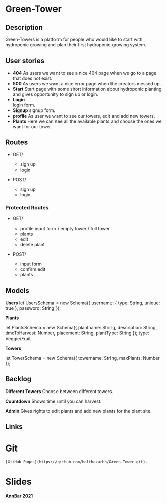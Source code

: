 # Green-Tower #


## Description ##

Green-Towers is a platform for people who would like to start with hydroponic growing and plan their first hydroponic growing system.


## User stories ##

* **404**
    As users we want to see a nice 404 page when we go to a page that does not exist.
* **500**
    As users we want a nice error page when the creators messed up.
* **Start**
    Start page with some short information about hydroponic planting and gives opportunity to sign up or login.
* **Login**    
    login form.
* **Signup**
    signup form.
* **profile**
    As user we want to see our towers, edit and add new towers.
* **Plants** 
    Here we can see all the available plants and choose the ones we want for our tower.

## Routes ##

* GET/
    * sign up
    * login

* POST/
    * sign up
    * login

### Protected Routes ###
* GET/ 
    * profile input form / empty tower / full tower  
    * plants
    * edit
    * delete plant

* POST/
    * input form
    * confirm edit
    * plants
    


## Models ##

**Users** 
let UsersSchema = new Schema({
    username: {
        type: String,
        unique: true
    },
    password: String
});

**Plants** 

let PlantsSchema = new Schema({
    plantname: String,
    description: String,
    timeToHarvest: Number,
    placement: String,
    plantType: String
}); type: Veggie/Fruit

**Towers** 

let TowerSchema = new Schema({
    towername: String,
    maxPlants: Number
});

## Backlog ##

**Different Towers** 
    Choose between different towers.

**Countdown** 
    Shows time until you can harvest.

**Admin** 
    Gives rights to edit plants and add new plants for the plant site.


## Links ##

# Git #

    [GitHub Pages](https://github.com/balthazarbb/Green-Tower.git).

# Slides #



#### AnnBar 2021 ####